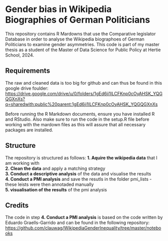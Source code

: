# Gender bias in Wikipedia Biographies of German Politicians

This repository contains R Mardowns that use the Comparative legislator Database in order to analyse the Wikipedia biographoes of German Politicians to examine gender asymmetries. This code is part of my master thesis as a student of the Master of Data Science for Public Policy at Hertie School, 2024. 

## Requirements

The raw and cleaned data is too big for github and can thus be found in this google drive foulder: https://drive.google.com/drive/u/0/folders/1gEd6ji1lLCFKnp0cOyAHSK_YQGQGXnXs?q=sharedwith:public%20parent:1gEd6ji1lLCFKnp0cOyAHSK_YQGQGXnXs

Before running the R Markdown documents, ensure you have installed R and RStudio. Also make sure to run the code in the setup.R file before working with the mardown files as this will assure that all necessary packages are installed.

## Structure

The repository is structured as follows:
**1. Aquire the wikipedia data** that I am working with  
**2. Clean the data** and apply a matching strategy  
**3. Conduct a descriptive analysis** of the data and visualise the results  
**4. Conduct a PMI analysis** and save the resutls in the folder pmi_lists - these leists were then annotaded manually  
**5. visualisation of the results** of the pmi analysis  


## Credits

The code in step **4. Conduct a PMI analysis** is based on the code written by Eduardo Graells-Garrido and can be found in the following repository: https://github.com/clauwag/WikipediaGenderInequality/tree/master/notebooks
